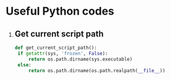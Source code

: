 # Useful Python codes

1. ## Get current script path
   ```py
   def get_current_script_path():
    if getattr(sys, 'frozen', False):
        return os.path.dirname(sys.executable)
    else:
        return os.path.dirname(os.path.realpath(__file__))
   ```
